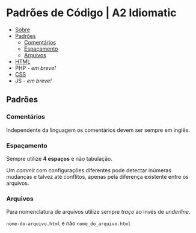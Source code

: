 # Padrões de Código | A2 Idiomatic

* [Sobre](https://github.com/a2comunicacao/metodologia/tree/master/projeto-web/desenvolvimento/A2idiomatic)
* [Padrões](https://github.com/a2comunicacao/metodologia/blob/master/projeto-web/desenvolvimento/A2idiomatic/padroes.md#padr%C3%B5es)
    * [Comentários](#coment%C3%A1rios)
    * [Espaçamento](#espa%C3%A7amento)
    * [Arquivos](#arquivos)
* [HTML](https://github.com/a2comunicacao/metodologia/blob/master/projeto-web/desenvolvimento/A2idiomatic/html.md)
* PHP - _em breve!_
* [CSS](https://github.com/a2comunicacao/metodologia/blob/master/projeto-web/desenvolvimento/A2idiomatic/css.md)
* JS - _em breve!_

## Padrões

### Comentários

Independente da linguagem os comentários devem ser sempre em inglês.

### Espaçamento 

Sempre utilize **4 espaços** e não tabulação.

Um *commit* com configurações diferentes pode detectar inúmeras mudanças e talvez até conflitos, apenas pela diferença existente entre os arquivos.

### Arquivos

Para nomenclatura de arquivos utilize sempre *traço* ao invés de *underline*.

`nome-do-arquivo.html` e não `nome_do_arquivo.html`

